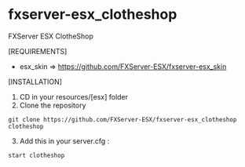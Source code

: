 # fxserver-esx_clotheshop
FXServer ESX ClotheShop

[REQUIREMENTS]

- esx_skin => https://github.com/FXServer-ESX/fxserver-esx_skin

[INSTALLATION]

1) CD in your resources/[esx] folder
2) Clone the repository
```
git clone https://github.com/FXServer-ESX/fxserver-esx_clotheshop clotheshop
```
3) Add this in your server.cfg :

```
start clotheshop
```
